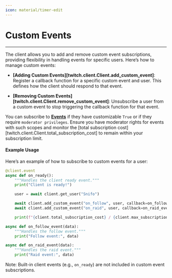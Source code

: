 ```yaml
---
icon: material/timer-edit
---
```


# Custom Events
___

The client allows you to add and remove custom event subscriptions, providing flexibility in handling events for specific users. Here’s how to manage custom events:

- **[Adding Custom Events][twitch.client.Client.add_custom_event]**: Register a callback function for a specific custom event and user. This defines how the client should respond to that event.

- **[Removing Custom Events][twitch.client.Client.remove_custom_event]**: Unsubscribe a user from a custom event to stop triggering the callback function for that event.

You can subscribe to **[Events](events.md)** if they have customizable `True` or if they require `moderator privileges`.
Ensure you have moderator rights for events with such scopes and monitor the
[total subscription cost][twitch.client.Client.total_subscription_cost] to remain within your subscription limit.

#### Example Usage

Here’s an example of how to subscribe to custom events for a user:

```python
@client.event
async def on_ready():
    """Handles the client ready event."""
    print("Client is ready!")

    user = await client.get_user("Snifo")

    await client.add_custom_event("on_follow", user, callback=on_follow_event)
    await client.add_custom_event("on_raid", user, callback=on_raid_event)

    print(f"{client.total_subscription_cost} / {client.max_subscription_cost} points remaining.")

async def on_follow_event(data):
    """Handles the follow event."""
    print("Follow event:", data)

async def on_raid_event(data):
    """Handles the raid event."""
    print("Raid event:", data)
```

Note: Built-in client events (e.g., `on_ready`) are not included in custom event subscriptions.
